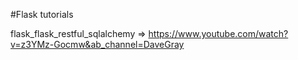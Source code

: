 #Flask tutorials

flask_flask_restful_sqlalchemy => https://www.youtube.com/watch?v=z3YMz-Gocmw&ab_channel=DaveGray
